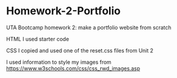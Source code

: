 # Homework-2-Portfolio
UTA Bootcamp homework 2: make a portfolio website from scratch

HTML
I used starter code 

CSS
I copied and used one of the reset.css files from Unit 2

I used information to style my images from https://www.w3schools.com/css/css_rwd_images.asp

